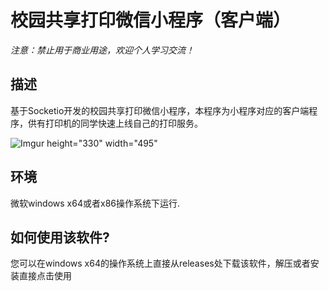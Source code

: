 # 校园共享打印微信小程序（客户端）

*注意：禁止用于商业用途，欢迎个人学习交流！*


## 描述

基于Socketio开发的校园共享打印微信小程序，本程序为小程序对应的客户端程序，供有打印机的同学快速上线自己的打印服务。



![Imgur height="330" width="495"](https://mmbiz.qpic.cn/mmbiz_jpg/QsUWqPChJWZEj6CLVpYsUftHauom2ah0vz6Uzrb4PCQeFMQBwLdeFokLaSIwwgPWtlTBeXvMExSOlBVqb1vKwQ/0?wx_fmt=jpeg)


## 环境


微软windows x64或者x86操作系统下运行.



## 如何使用该软件?

您可以在windows x64的操作系统上直接从releases处下载该软件，解压或者安装直接点击使用






